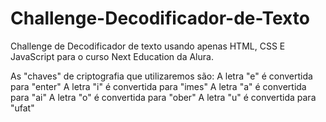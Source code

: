 # Challenge-Decodificador-de-Texto
Challenge de Decodificador de texto usando apenas HTML, CSS E JavaScript para o curso Next Education da Alura.

As "chaves" de criptografia que utilizaremos são:
A letra "e" é convertida para "enter"
A letra "i" é convertida para "imes"
A letra "a" é convertida para "ai"
A letra "o" é convertida para "ober"
A letra "u" é convertida para "ufat"
